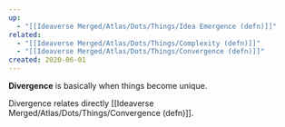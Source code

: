 ```yaml
---
up:
  - "[[Ideaverse Merged/Atlas/Dots/Things/Idea Emergence (defn)]]"
related:
  - "[[Ideaverse Merged/Atlas/Dots/Things/Complexity (defn)]]"
  - "[[Ideaverse Merged/Atlas/Dots/Things/Convergence (defn)]]"
created: 2020-06-01
---
```

 **Divergence** is basically when things become unique.

Divergence relates directly [[Ideaverse Merged/Atlas/Dots/Things/Convergence (defn)]].
